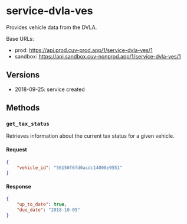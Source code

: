 # service-dvla-ves

Provides vehicle data from the DVLA.

Base URLs:

- prod: https://api.prod.cuv-prod.app/1/service-dvla-ves/1
- sandbox: https://api.sandbox.cuv-nonprod.app/1/service-dvla-ves/1

## Versions

- 2018-09-25: service created

## Methods

### `get_tax_status`

Retrieves information about the current tax status for a given vehicle.

#### Request

```json
{
	"vehicle_id": "56150f6fd0acdc14008e9551"
}
```

#### Response

```json
{
	"up_to_date": true,
	"due_date": "2018-10-05"
}
```
